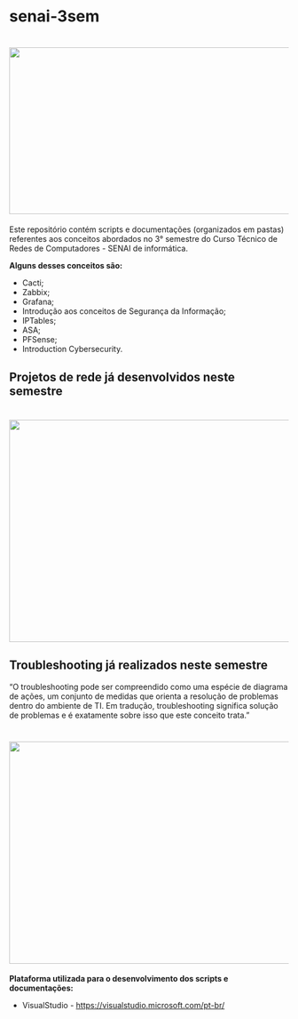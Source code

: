 # senai-3sem

<h1>
    <h1 align="center">
    <img src="https://computerworld.com.br/wp-content/uploads/2020/10/Gastos-com-infraestrutura-de-data-center-devem-crescer-em-2021.jpg" height="300" width="800">
</h1>

Este repositório contém scripts e documentações (organizados em pastas) referentes aos conceitos abordados no 3° semestre do Curso Técnico de Redes de Computadores - SENAI de informática.

**Alguns desses conceitos são:**

* Cacti;
* Zabbix;
* Grafana;
* Introdução aos conceitos de Segurança da Informação;
* IPTables;
* ASA;
* PFSense;
* Introduction Cybersecurity.

## Projetos de rede já desenvolvidos neste semestre

<h1>
    <h1 align="center">
    <img src="https://raw.githubusercontent.com/Lcmc23/senai-3sem/main/Cen%C3%A1rio_01/Material%20de%20Apoio/REDE-pt2.png" height="400" width="800">
</h1>
    
## Troubleshooting já realizados neste semestre
    
“O troubleshooting pode ser compreendido como uma espécie de diagrama de ações, um conjunto de medidas que orienta a resolução de problemas dentro do ambiente de TI. Em tradução, troubleshooting significa solução de problemas e é exatamente sobre isso que este conceito trata.”
    
<h1>
    <h1 align="center">
    <img src="https://lh3.googleusercontent.com/c770alPoRLy-K8Ql_QSfVWepY5Lnq7Acck2vgpMky6UelyfV5PBeF50zho4sSan_TSh7t6O8KszhPc4=w1349-h625" height="400" width="800">
</h1>  

**Plataforma utilizada para o desenvolvimento dos scripts e documentações:**

* VisualStudio - https://visualstudio.microsoft.com/pt-br/
   
